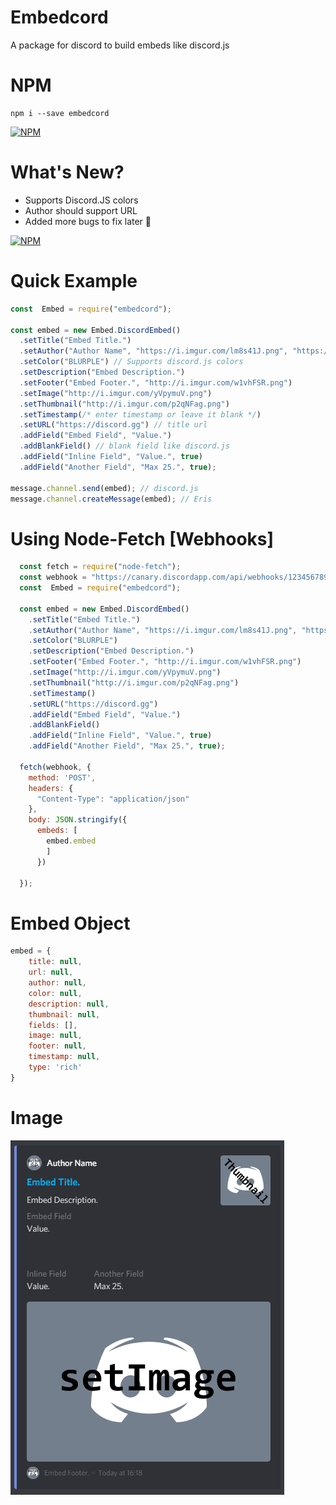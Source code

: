 # Embedcord
A package for discord to build embeds like discord.js

# NPM
```
npm i --save embedcord
```

[![NPM](https://nodei.co/npm/embedcord.png?downloads=true&downloadRank=true&stars=true)](https://nodei.co/npm/embedcord/)

# What's New?
- Supports Discord.JS colors
- Author should support URL
- Added more bugs to fix later 👀

[![NPM](https://nodei.co/npm/embedcord.png)](https://nodei.co/npm/embedcord/)

# Quick Example
```js
const  Embed = require("embedcord");

const embed = new Embed.DiscordEmbed()
  .setTitle("Embed Title.")
  .setAuthor("Author Name", "https://i.imgur.com/lm8s41J.png", "https://discordapp.com")
  .setColor("BLURPLE") // Supports discord.js colors
  .setDescription("Embed Description.")
  .setFooter("Embed Footer.", "http://i.imgur.com/w1vhFSR.png")
  .setImage("http://i.imgur.com/yVpymuV.png")
  .setThumbnail("http://i.imgur.com/p2qNFag.png")
  .setTimestamp(/* enter timestamp or leave it blank */)
  .setURL("https://discord.gg") // title url
  .addField("Embed Field", "Value.")
  .addBlankField() // blank field like discord.js
  .addField("Inline Field", "Value.", true)
  .addField("Another Field", "Max 25.", true);

message.channel.send(embed); // discord.js
message.channel.createMessage(embed); // Eris
```

# Using Node-Fetch [Webhooks]

```js
  const fetch = require("node-fetch");
  const webhook = "https://canary.discordapp.com/api/webhooks/1234567890/ABCDEFabcdef_wefw-fhkjshnf";
  const  Embed = require("embedcord");

  const embed = new Embed.DiscordEmbed()
    .setTitle("Embed Title.")
    .setAuthor("Author Name", "https://i.imgur.com/lm8s41J.png", "https://discordapp.com")
    .setColor("BLURPLE")
    .setDescription("Embed Description.")
    .setFooter("Embed Footer.", "http://i.imgur.com/w1vhFSR.png")
    .setImage("http://i.imgur.com/yVpymuV.png")
    .setThumbnail("http://i.imgur.com/p2qNFag.png")
    .setTimestamp()
    .setURL("https://discord.gg")
    .addField("Embed Field", "Value.")
    .addBlankField()
    .addField("Inline Field", "Value.", true)
    .addField("Another Field", "Max 25.", true);

  fetch(webhook, {
    method: 'POST',
    headers: {
      "Content-Type": "application/json"
    },
    body: JSON.stringify({ 
      embeds: [
        embed.embed
        ]
      })

  });
```

# Embed Object

```js
embed = {
    title: null,
    url: null,
    author: null,
    color: null,
    description: null,
    thumbnail: null,
    fields: [],
    image: null,
    footer: null,
    timestamp: null,
    type: 'rich'
}
```

# Image
![Image](https://github.com/INEX07/embedcord/blob/master/image.png)
